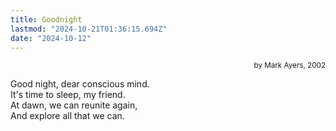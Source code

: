 ```yaml
---
title: Goodnight
lastmod: "2024-10-21T01:36:15.694Z"
date: "2024-10-12"
---
```


<div style="text-align: right"><small>by Mark Ayers, 2002</small></div>

Good night, dear conscious mind.\
It's time to sleep, my friend.\
At dawn, we can reunite again,\
And explore all that we can.
